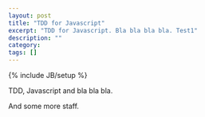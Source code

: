 ```yaml
---
layout: post
title: "TDD for Javascript"
excerpt: "TDD for Javascript. Bla bla bla bla. Test1"
description: ""
category: 
tags: []
---
```

{% include JB/setup %}

TDD, Javascript and bla bla bla.

And some more staff.